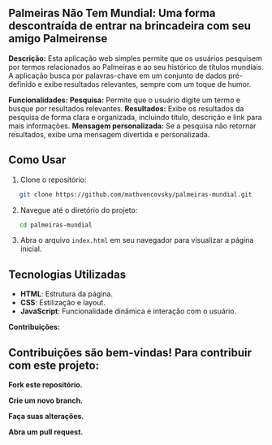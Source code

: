 ## Palmeiras Não Tem Mundial: Uma forma descontraída de entrar na brincadeira com seu amigo Palmeirense

**Descrição:**
Esta aplicação web simples permite que os usuários pesquisem por termos relacionados ao Palmeiras e ao seu histórico de títulos mundiais. A aplicação busca por palavras-chave em um conjunto de dados pré-definido e exibe resultados relevantes, sempre com um toque de humor.

**Funcionalidades:**
**Pesquisa:** Permite que o usuário digite um termo e busque por resultados relevantes.
**Resultados:** Exibe os resultados da pesquisa de forma clara e organizada, incluindo título, descrição e link para mais informações.
**Mensagem personalizada:** Se a pesquisa não retornar resultados, exibe uma mensagem divertida e personalizada.

## Como Usar

1. Clone o repositório:
   
```bash
   git clone https://github.com/mathvencovsky/palmeiras-mundial.git
```

2. Navegue até o diretório do projeto:
   
```bash
   cd palmeiras-mundial
```

3. Abra o arquivo `index.html` em seu navegador para visualizar a página inicial.

## Tecnologias Utilizadas

- **HTML**: Estrutura da página.
- **CSS**: Estilização e layout.
- **JavaScript**: Funcionalidade dinâmica e interação com o usuário.


**Contribuições:**

## Contribuições são bem-vindas! Para contribuir com este projeto:

**Fork este repositório.**

**Crie um novo branch.**

**Faça suas alterações.**

**Abra um pull request.**
